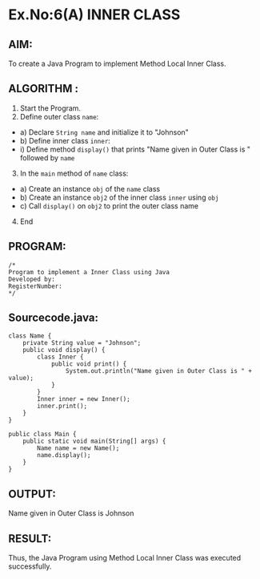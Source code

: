 # Ex.No:6(A)  INNER CLASS
## AIM:
To create a Java Program to implement Method Local Inner Class.

## ALGORITHM :
1.  Start the Program.
2.	Define outer class `name`:
-	a) Declare `String name` and initialize it to "Johnson"
-	b) Define inner class `inner`:
- i) Define method `display()` that prints "Name given in Outer Class is " followed by `name`
3.	In the `main` method of `name` class:
-	a) Create an instance `obj` of the `name` class
-	b) Create an instance `obj2` of the inner class `inner` using `obj`
-	c) Call `display()` on `obj2` to print the outer class name
4.	End






## PROGRAM:
 ```
/*
Program to implement a Inner Class using Java
Developed by: 
RegisterNumber:  
*/
```

## Sourcecode.java:
```
class Name {
    private String value = "Johnson";
    public void display() {
        class Inner {
            public void print() {
                System.out.println("Name given in Outer Class is " + value);
            }
        }
        Inner inner = new Inner();
        inner.print();
    }
}

public class Main {
    public static void main(String[] args) {
        Name name = new Name();
        name.display();
    }
}
```







## OUTPUT:

Name given in Outer Class is Johnson


## RESULT:
Thus, the Java Program using Method Local Inner Class was executed successfully.

